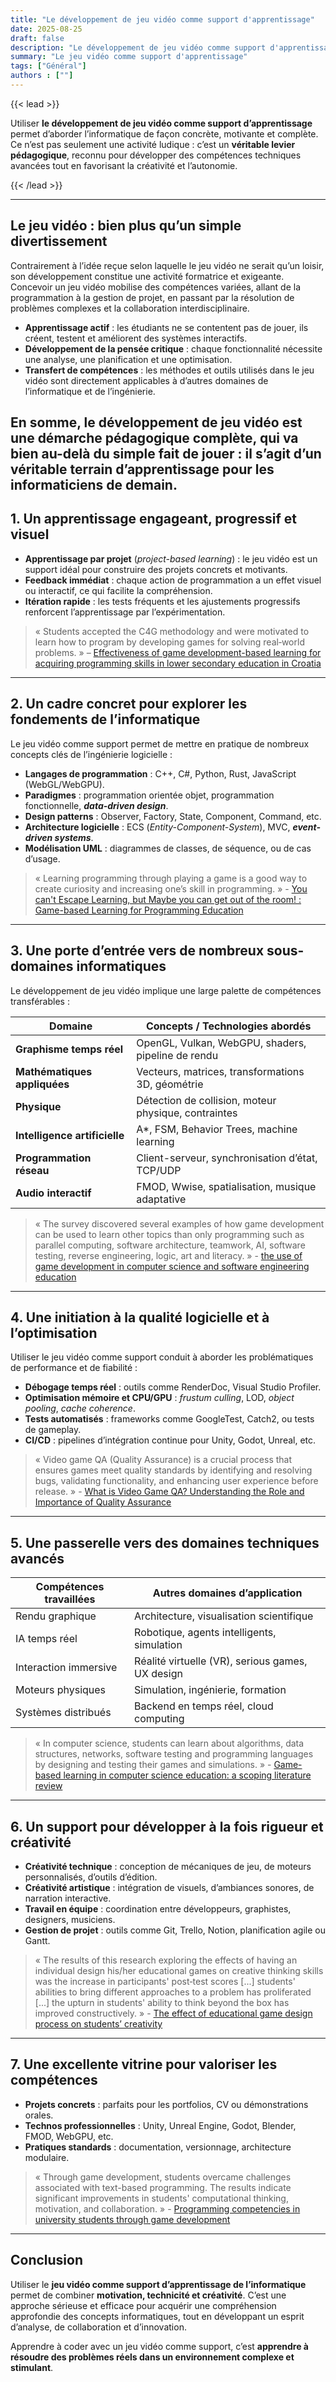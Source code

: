 ```yaml
---
title: "Le développement de jeu vidéo comme support d'apprentissage"
date: 2025-08-25
draft: false
description: "Le développement de jeu vidéo comme support d'apprentissage"
summary: "Le jeu vidéo comme support d'apprentissage"
tags: ["Général"]
authors : [""]
---
```


{{< lead >}}

Utiliser **le développement de jeu vidéo comme support d’apprentissage** permet d’aborder l’informatique de façon concrète, motivante et complète. Ce n’est pas seulement une activité ludique : c’est un **véritable levier pédagogique**, reconnu pour développer des compétences techniques avancées tout en favorisant la créativité et l’autonomie.

{{< /lead >}}

---

## Le jeu vidéo : bien plus qu’un simple divertissement

Contrairement à l’idée reçue selon laquelle le jeu vidéo ne serait qu’un loisir, son développement constitue une activité formatrice et exigeante. Concevoir un jeu vidéo mobilise des compétences variées, allant de la programmation à la gestion de projet, en passant par la résolution de problèmes complexes et la collaboration interdisciplinaire.

- **Apprentissage actif** : les étudiants ne se contentent pas de jouer, ils créent, testent et améliorent des systèmes interactifs.
- **Développement de la pensée critique** : chaque fonctionnalité nécessite une analyse, une planification et une optimisation.
- **Transfert de compétences** : les méthodes et outils utilisés dans le jeu vidéo sont directement applicables à d’autres domaines de l’informatique et de l’ingénierie.

En somme, le développement de jeu vidéo est une démarche pédagogique complète, qui va bien au-delà du simple fait de jouer : il s’agit d’un véritable terrain d’apprentissage pour les informaticiens de demain.
---

## 1. Un apprentissage engageant, progressif et visuel

- **Apprentissage par projet** (*project-based learning*) : le jeu vidéo est un support idéal pour construire des projets concrets et motivants.
- **Feedback immédiat** : chaque action de programmation a un effet visuel ou interactif, ce qui facilite la compréhension.
- **Itération rapide** : les tests fréquents et les ajustements progressifs renforcent l’apprentissage par l’expérimentation.

> « Students accepted the C4G methodology and were motivated to learn how to program by developing games for solving real‑world problems. » – [Effectiveness of game development-based learning for acquiring programming skills in lower secondary education in Croatia](https://pmc.ncbi.nlm.nih.gov/articles/PMC7931171/) 

---

## 2. Un cadre concret pour explorer les fondements de l’informatique

Le jeu vidéo comme support permet de mettre en pratique de nombreux concepts clés de l’ingénierie logicielle :

- **Langages de programmation** : C++, C#, Python, Rust, JavaScript (WebGL/WebGPU).
- **Paradigmes** : programmation orientée objet, programmation fonctionnelle, ***data-driven design***.
- **Design patterns** : Observer, Factory, State, Component, Command, etc.
- **Architecture logicielle** : ECS (*Entity-Component-System*), MVC, ***event-driven systems***.
- **Modélisation UML** : diagrammes de classes, de séquence, ou de cas d’usage.

> « Learning programming through playing a game is a good way to create curiosity and increasing one’s skill in programming. » - [You can't Escape Learning, but Maybe you can get out of the room! : Game-based Learning for Programming Education](https://swepub.kb.se/bib/swepub:oai:DiVA.org:miun-43170?tab2=abs&language=en)

---

## 3. Une porte d’entrée vers de nombreux sous-domaines informatiques

Le développement de jeu vidéo implique une large palette de compétences transférables :

| Domaine | Concepts / Technologies abordés |
|--------|-------------------------------|
| **Graphisme temps réel** | OpenGL, Vulkan, WebGPU, shaders, pipeline de rendu |
| **Mathématiques appliquées** | Vecteurs, matrices, transformations 3D, géométrie |
| **Physique** | Détection de collision, moteur physique, contraintes |
| **Intelligence artificielle** | A\*, FSM, Behavior Trees, machine learning |
| **Programmation réseau** | Client-serveur, synchronisation d’état, TCP/UDP |
| **Audio interactif** | FMOD, Wwise, spatialisation, musique adaptative |

> « The survey discovered several examples of how game development can be used to learn other topics than only programming such as parallel computing, software architecture, teamwork, AI, software testing, reverse engineering, logic, art and literacy. » - [the use of game development in computer science and software engineering education](https://studylib.net/doc/8381318/the-use-of-game-development-in-computer-science-and-software)

---

## 4. Une initiation à la qualité logicielle et à l’optimisation

Utiliser le jeu vidéo comme support conduit à aborder les problématiques de performance et de fiabilité :

- **Débogage temps réel** : outils comme RenderDoc, Visual Studio Profiler.
- **Optimisation mémoire et CPU/GPU** : *frustum culling*, LOD, *object pooling*, *cache coherence*.
- **Tests automatisés** : frameworks comme GoogleTest, Catch2, ou tests de gameplay.
- **CI/CD** : pipelines d’intégration continue pour Unity, Godot, Unreal, etc.

> « Video game QA (Quality Assurance) is a crucial process that ensures games meet quality standards by identifying and resolving bugs, validating functionality, and enhancing user experience before release. » - [What is Video Game QA? Understanding the Role and Importance of Quality Assurance](https://www.techneeds.com/2025/01/26/what-is-video-game-qa-understanding-the-role-and-importance-of-quality-assurance/)

---

## 5. Une passerelle vers des domaines techniques avancés

| Compétences travaillées | Autres domaines d’application |
|--------------------------|-------------------------------|
| Rendu graphique | Architecture, visualisation scientifique |
| IA temps réel | Robotique, agents intelligents, simulation |
| Interaction immersive | Réalité virtuelle (VR), serious games, UX design |
| Moteurs physiques | Simulation, ingénierie, formation |
| Systèmes distribués | Backend en temps réel, cloud computing |

> « In computer science, students can learn about algorithms, data structures, networks, software testing and programming languages by designing and testing their games and simulations. » - [Game-based learning in computer science education: a scoping literature review](https://stemeducationjournal.springeropen.com/articles/10.1186/s40594-023-00447-2)

---

## 6. Un support pour développer à la fois rigueur et créativité

- **Créativité technique** : conception de mécaniques de jeu, de moteurs personnalisés, d’outils d’édition.
- **Créativité artistique** : intégration de visuels, d’ambiances sonores, de narration interactive.
- **Travail en équipe** : coordination entre développeurs, graphistes, designers, musiciens.
- **Gestion de projet** : outils comme Git, Trello, Notion, planification agile ou Gantt.

> « The results of this research exploring the effects of having an individual design his/her educational games on creative thinking skills was the increase in participants' post‑test scores [...] students' abilities to bring different approaches to a problem has proliferated [...] the upturn in students' ability to think beyond the box has improved constructively. » - [The effect of educational game design process on students’ creativity
](https://slejournal.springeropen.com/articles/10.1186/s40561-022-00188-9)

---

## 7. Une excellente vitrine pour valoriser les compétences

- **Projets concrets** : parfaits pour les portfolios, CV ou démonstrations orales.
- **Technos professionnelles** : Unity, Unreal Engine, Godot, Blender, FMOD, WebGPU, etc.
- **Pratiques standards** : documentation, versionnage, architecture modulaire.

> « Through game development, students overcame challenges associated with text-based programming. The results indicate significant improvements in students' computational thinking, motivation, and collaboration. » - [Programming competencies in university students through game development](https://www.frontiersin.org/journals/education/articles/10.3389/feduc.2025.1585602/full) 

---

## Conclusion

Utiliser le **jeu vidéo comme support d’apprentissage de l’informatique** permet de combiner **motivation, technicité et créativité**.
C’est une approche sérieuse et efficace pour acquérir une compréhension approfondie des concepts informatiques, tout en développant un esprit d’analyse, de collaboration et d’innovation.

Apprendre à coder avec un jeu vidéo comme support, c’est **apprendre à résoudre des problèmes réels dans un environnement complexe et stimulant**.
